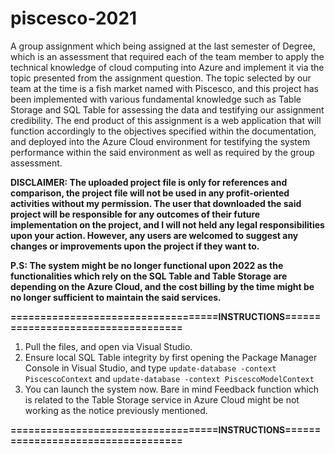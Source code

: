 # piscesco-2021
A group assignment which being assigned at the last semester of Degree, which is an assessment that required each of the team member to apply the technical knowledge of cloud computing into Azure and implement it via the topic presented from the assignment question. The topic selected by our team at the time is a fish market named with Piscesco, and this project has been implemented with various fundamental knowledge such as Table Storage and SQL Table for assessing the data and testifying our assignment credibility. The end product of this assignment is a web application that will function accordingly to the objectives specified within the documentation, and deployed into the Azure Cloud environment for testifying the system performance within the said environment as well as required by the group assessment. 

**DISCLAIMER: The uploaded project file is only for references and comparison, the project file will not be used in any profit-oriented activities without my permission. The user that downloaded the said project will be responsible for any outcomes of their future implementation on the project, and I will not held any legal responsibilities upon your action. However, any users are welcomed to suggest any changes or improvements upon the project if they want to.**

**P.S: The system might be no longer functional upon 2022 as the functionalities which rely on the SQL Table and Table Storage are depending on the Azure Cloud, and the cost billing by the time might be no longer sufficient to maintain the said services.**

**===================================INSTRUCTIONS===================================**
1. Pull the files, and open via Visual Studio.
2. Ensure local SQL Table integrity by first opening the Package Manager Console in Visual Studio, and type ```update-database -context PiscescoContext``` and ```update-database -context PiscescoModelContext```
3. You can launch the system now. Bare in mind Feedback function which is related to the Table Storage service in Azure Cloud might be not working as the notice previously mentioned.

**===================================INSTRUCTIONS===================================**
